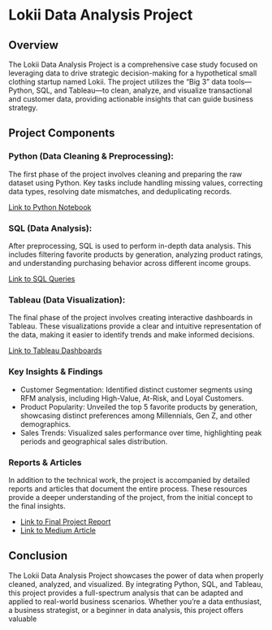 # Lokii Data Analysis Project

## Overview
The Lokii Data Analysis Project is a comprehensive case study focused on leveraging data to drive strategic decision-making for a hypothetical small clothing startup named Lokii. The project utilizes the “Big 3” data tools—Python, SQL, and Tableau—to clean, analyze, and visualize transactional and customer data, providing actionable insights that can guide business strategy.

## Project Components

### Python (Data Cleaning & Preprocessing):

The first phase of the project involves cleaning and preparing the raw dataset using Python. Key tasks include handling missing values, correcting data types, resolving date mismatches, and deduplicating records.

[Link to Python Notebook](https://github.com/sneyhaa/Lokii-Data-Analysis-Project-/tree/main/Python-Data-Cleaning)
### SQL (Data Analysis):

After preprocessing, SQL is used to perform in-depth data analysis. This includes filtering favorite products by generation, analyzing product ratings, and understanding purchasing behavior across different income groups.

[Link to SQL Queries](https://github.com/sneyhaa/Lokii-Data-Analysis-Project-/tree/main/SQL-Analysis)

### Tableau (Data Visualization):

The final phase of the project involves creating interactive dashboards in Tableau. These visualizations provide a clear and intuitive representation of the data, making it easier to identify trends and make informed decisions.

[Link to Tableau Dashboards](https://github.com/sneyhaa/Lokii-Data-Analysis-Project-/tree/main/Tableau-Dashboards)

### Key Insights & Findings

- Customer Segmentation: Identified distinct customer segments using RFM analysis, including High-Value, At-Risk, and Loyal Customers.
- Product Popularity: Unveiled the top 5 favorite products by generation, showcasing distinct preferences among Millennials, Gen Z, and other demographics.
- Sales Trends: Visualized sales performance over time, highlighting peak periods and geographical sales distribution.

### Reports & Articles
In addition to the technical work, the project is accompanied by detailed reports and articles that document the entire process. These resources provide a deeper understanding of the project, from the initial concept to the final insights.


- [Link to Final Project Report](https://github.com/sneyhaa/Lokii-Data-Analysis-Project-/tree/main/Report)
- [Link to Medium Article](https://medium.com/@snehakarki.1230/a-journey-through-data-one-project-three-tools-numerous-insights-5dc6df3ebdc7)

## Conclusion
The Lokii Data Analysis Project showcases the power of data when properly cleaned, analyzed, and visualized. By integrating Python, SQL, and Tableau, this project provides a full-spectrum analysis that can be adapted and applied to real-world business scenarios. Whether you’re a data enthusiast, a business strategist, or a beginner in data analysis, this project offers valuable
